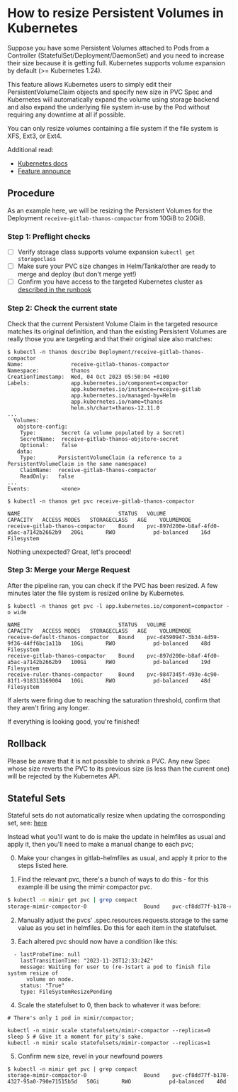 # How to resize Persistent Volumes in Kubernetes

Suppose you have some Persistent Volumes attached to Pods from a Controller
(StatefulSet/Deployment/DaemonSet) and you need to increase their size because
it is getting full. Kubernetes supports volume expansion by default (>=
Kubernetes 1.24).

This feature allows Kubernetes users to simply edit their PersistentVolumeClaim
objects and specify new size in PVC Spec and Kubernetes will automatically
expand the volume using storage backend and also expand the underlying file
system in-use by the Pod without requiring any downtime at all if possible.

You can only resize volumes containing a file system if the file system is XFS,
Ext3, or Ext4.

Additional read:

- [Kubernetes docs](https://kubernetes.io/docs/concepts/storage/persistent-volumes/#expanding-persistent-volumes-claims)
- [Feature announce](https://kubernetes.io/blog/2022/05/05/volume-expansion-ga/)

## Procedure

As an example here, we will be resizing the Persistent Volumes for the
Deployment `receive-gitlab-thanos-compactor` from 10GiB to 20GiB.

### Step 1: Preflight checks

- [ ] Verify storage class supports volume expansion `kubectl get storageclass`
- [ ] Make sure your PVC size changes in Helm/Tanka/other are ready to merge
      and deploy (but don't merge yet!)
- [ ] Confirm you have access to the targeted Kubernetes cluster as [described
      in the runbook](https://ops.gitlab.net/gitlab-com/runbooks/-/blob/master/docs/kube/k8s-oncall-setup.md#accessing-clusters-via-console-servers)

### Step 2: Check the current state

Check that the current Persistent Volume Claim in the targeted resource matches
its original definition, and than the existing Persistent Volumes are really
those you are targeting and that their original size also matches:

```
$ kubectl -n thanos describe Deployment/receive-gitlab-thanos-compactor
Name:               receive-gitlab-thanos-compactor
Namespace:          thanos
CreationTimestamp:  Wed, 04 Oct 2023 05:50:04 +0100
Labels:             app.kubernetes.io/component=compactor
                    app.kubernetes.io/instance=receive-gitlab
                    app.kubernetes.io/managed-by=Helm
                    app.kubernetes.io/name=thanos
                    helm.sh/chart=thanos-12.11.0
...
  Volumes:
   objstore-config:
    Type:        Secret (a volume populated by a Secret)
    SecretName:  receive-gitlab-thanos-objstore-secret
    Optional:    false
   data:
    Type:       PersistentVolumeClaim (a reference to a PersistentVolumeClaim in the same namespace)
    ClaimName:  receive-gitlab-thanos-compactor
    ReadOnly:   false
...
Events:          <none>

$ kubectl -n thanos get pvc receive-gitlab-thanos-compactor

NAME                               STATUS   VOLUME                                     CAPACITY   ACCESS MODES   STORAGECLASS   AGE    VOLUMEMODE
receive-gitlab-thanos-compactor    Bound    pvc-897d200e-b8af-4fd0-a5ac-a7142b2662b9   20Gi       RWO            pd-balanced    16d    Filesystem
```

Nothing unexpected? Great, let's proceed!

### Step 3: Merge your Merge Request

After the pipeline ran, you can check if the PVC has been resized. A few minutes
later the file system is resized online by Kubernetes.

```
$ kubectl -n thanos get pvc -l app.kubernetes.io/component=compactor -o wide

NAME                               STATUS   VOLUME                                     CAPACITY   ACCESS MODES   STORAGECLASS   AGE    VOLUMEMODE
receive-default-thanos-compactor   Bound    pvc-d4590947-3b34-4d59-9f36-44ff6bc1a11b   10Gi       RWO            pd-balanced    48d    Filesystem
receive-gitlab-thanos-compactor    Bound    pvc-897d200e-b8af-4fd0-a5ac-a7142b2662b9   100Gi      RWO            pd-balanced    19d    Filesystem
receive-ruler-thanos-compactor     Bound    pvc-9847345f-493e-4c90-81f1-918313169004   10Gi       RWO            pd-balanced    48d    Filesystem
```

If alerts were firing due to reaching the saturation threshold, confirm that
they aren't firing any longer.

If everything is looking good, you're finished!

## Rollback

Please be aware that it is not possible to shrink a PVC. Any new Spec whose size
reverts the PVC to its previous size (is less than the current one) will be
rejected by the Kubernetes API.

## Stateful Sets

Stateful sets do not automatically resize when updating the corrosponding set, see: [here](https://github.com/kubernetes/enhancements/issues/661)

Instead what you'll want to do is make the update in helmfiles as usual and apply it, then you'll need to make a manual change to each pvc;

0. Make your changes in gitlab-helmfiles as usual, and apply it prior to the steps listed here.

1. Find the relevant pvc, there's a bunch of ways to do this - for this example ill be using the mimir compactor pvc.

```bash
$ kubectl -n mimir get pvc | grep compact
storage-mimir-compactor-0                  Bound    pvc-cf8dd77f-b178-4327-95a0-790e71515b5d   30Gi       RWO            pd-balanced    40d
```

2. Manually adjust the pvcs' .spec.resources.requests.storage to the same value as you set in helmfiles. Do this for each item in the statefulset.

3. Each altered pvc should now have a condition like this:

```
  - lastProbeTime: null
    lastTransitionTime: "2023-11-28T12:33:24Z"
    message: Waiting for user to (re-)start a pod to finish file system resize of
      volume on node.
    status: "True"
    type: FileSystemResizePending
```

4. Scale the statefulset to 0, then back to whatever it was before:

```
# There's only 1 pod in mimir/compactor;

kubectl -n mimir scale statefulsets/mimir-compactor --replicas=0
sleep 5 # Give it a moment for pity's sake.
kubectl -n mimir scale statefulsets/mimir-compactor --replicas=1
```

5. Confirm new size, revel in your newfound powers

```
$ kubectl -n mimir get pvc | grep compact
storage-mimir-compactor-0                  Bound    pvc-cf8dd77f-b178-4327-95a0-790e71515b5d   50Gi       RWO            pd-balanced    40d
```

